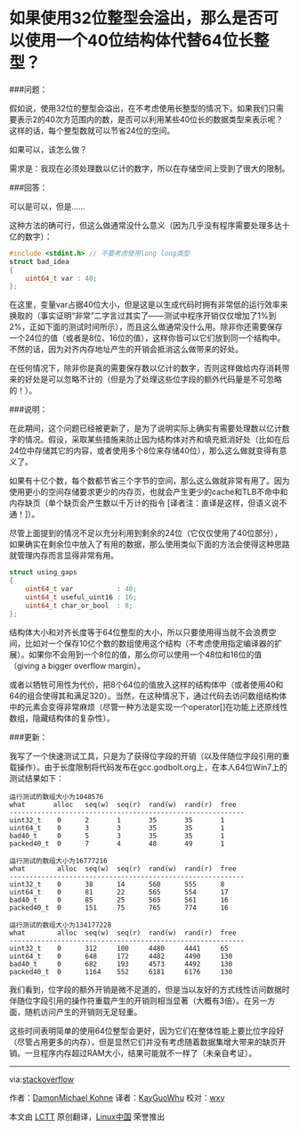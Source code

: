如果使用32位整型会溢出，那么是否可以使用一个40位结构体代替64位长整型？
======

###问题：

假如说，使用32位的整型会溢出，在不考虑使用长整型的情况下，如果我们只需要表示2的40次方范围内的数，是否可以利用某些40位长的数据类型来表示呢？这样的话，每个整型数就可以节省24位的空间。

如果可以，该怎么做？

需求是：我现在必须处理数以亿计的数字，所以在存储空间上受到了很大的限制。

###回答：

可以是可以，但是……

这种方法的确可行，但这么做通常没什么意义（因为几乎没有程序需要处理多达十亿的数字）：

```C
#include <stdint.h> // 不要考虑使用long long类型
struct bad_idea
{
    uint64_t var : 40;
};
```

在这里，变量var占据40位大小，但是这是以生成代码时拥有非常低的运行效率来换取的（事实证明“非常”二字言过其实了——测试中程序开销仅仅增加了1%到2%，正如下面的测试时间所示），而且这么做通常没什么用。除非你还需要保存一个24位的值（或者是8位、16位的值），这样你皆可以它们放到同一个结构中。不然的话，因为对齐内存地址产生的开销会抵消这么做带来的好处。

在任何情况下，除非你是真的需要保存数以亿计的数字，否则这样做给内存消耗带来的好处是可以忽略不计的（但是为了处理这些位字段的额外代码量是不可忽略的！）。

###说明：

在此期间，这个问题已经被更新了，是为了说明实际上确实有需要处理数以亿计数字的情况。假设，采取某些措施来防止因为结构体对齐和填充抵消好处（比如在后24位中存储其它的内容，或者使用多个8位来存储40位），那么这么做就变得有意义了。

如果有十亿个数，每个数都节省三个字节的空间，那么这么做就非常有用了。因为使用更小的空间存储要求更少的内存页，也就会产生更少的cache和TLB不命中和内存缺页（单个缺页会产生数以千万计的指令 [译者注：直译是这样，但语义说不通！]）。

尽管上面提到的情况不足以充分利用到剩余的24位（它仅仅使用了40位部分），如果确实在剩余位中放入了有用的数据，那么使用类似下面的方法会使得这种思路就管理内存而言显得非常有用。

```C
struct using_gaps
{
    uint64_t var           : 40;
    uint64_t useful_uint16 : 16;
    uint64_t char_or_bool  : 8;  
};
```

结构体大小和对齐长度等于64位整型的大小，所以只要使用得当就不会浪费空间，比如对一个保存10亿个数的数组使用这个结构（不考虑使用指定编译器的扩展）。如果你不会用到一个8位的值，那么你可以使用一个48位和16位的值（giving a bigger overflow margin）。

或者以牺牲可用性为代价，把8个64位的值放入这样的结构体中（或者使用40和64的组合使得其和满足320）。当然，在这种情况下，通过代码去访问数组结构体中的元素会变得非常麻烦（尽管一种方法是实现一个operator[]在功能上还原线性数组，隐藏结构体的复杂性）。

###更新：

我写了一个快速测试工具，只是为了获得位字段的开销（以及伴随位字段引用的重载操作）。由于长度限制将代码发布在gcc.godbolt.org上，在本人64位Win7上的测试结果如下：

```TXT
运行测试的数组大小为1048576
what       alloc   seq(w)  seq(r)  rand(w)  rand(r)  free
-----------------------------------------------------------
uint32_t    0      2       1       35       35       1
uint64_t    0      3       3       35       35       1
bad40_t     0      5       3       35       35       1
packed40_t  0      7       4       48       49       1

运行测试的数组大小为16777216
what        alloc  seq(w)  seq(r)  rand(w)  rand(r)  free
-----------------------------------------------------------
uint32_t    0      38      14      560      555      8
uint64_t    0      81      22      565      554      17
bad40_t     0      85      25      565      561      16
packed40_t  0      151     75      765      774      16

运行测试的数组大小为134177228
what        alloc  seq(w)  seq(r)  rand(w)  rand(r)  free
-----------------------------------------------------------
uint32_t    0      312     100     4480     4441     65
uint64_t    0      648     172     4482     4490     130
bad40_t     0      682     193     4573     4492     130
packed40_t  0      1164    552     6181     6176     130
```

我们看到，位字段的额外开销是微不足道的，但是当以友好的方式线性访问数据时伴随位字段引用的操作符重载产生的开销则相当显著（大概有3倍）。在另一方面，随机访问产生的开销则无足轻重。

这些时间表明简单的使用64位整型会更好，因为它们在整体性能上要比位字段好（尽管占用更多的内存），但是显然它们并没有考虑随着数据集增大带来的缺页开销。一旦程序内存超过RAM大小，结果可能就不一样了（未亲自考证）。

------

via:[stackoverflow](http://stackoverflow.com/questions/27705409/if-a-32-bit-integer-overflows-can-we-use-a-40-bit-structure-instead-of-a-64-bit/27705562#27705562)

作者：[Damon][a][Michael Kohne][b]
译者：[KayGuoWhu](https://github.com/KayGuoWhu)
校对：[wxy](https://github.com/wxy)

本文由 [LCTT](https://github.com/LCTT/TranslateProject) 原创翻译，[Linux中国](http://linux.cn/) 荣誉推出

[a]:http://stackoverflow.com/users/572743/damon
[b]:http://stackoverflow.com/users/5801/michael-kohne